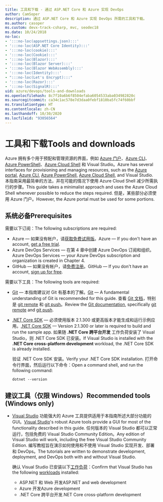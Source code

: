 ```yaml
---
title: 工具和下载 - 通过 ASP.NET Core 和 Azure 实现 DevOps
author: CamSoper
description: 通过 ASP.NET Core 和 Azure 实现 DevOps 所需的工具和下载。
ms.author: casoper
ms.custom: devx-track-csharp, mvc, seodec18
ms.date: 10/24/2018
no-loc:
- ':::no-loc(appsettings.json):::'
- ':::no-loc(ASP.NET Core Identity):::'
- ':::no-loc(cookie):::'
- ':::no-loc(Cookie):::'
- ':::no-loc(Blazor):::'
- ':::no-loc(Blazor Server):::'
- ':::no-loc(Blazor WebAssembly):::'
- ':::no-loc(Identity):::'
- ":::no-loc(Let's Encrypt):::"
- ':::no-loc(Razor):::'
- ':::no-loc(SignalR):::'
uid: azure/devops/tools-and-downloads
ms.openlocfilehash: 8c7f10a6b6f8504efaba6054533aba034982820c
ms.sourcegitcommit: ca34c1ac578e7d3daa0febf1810ba5fc74f60bbf
ms.translationtype: HT
ms.contentlocale: zh-CN
ms.lasthandoff: 10/30/2020
ms.locfileid: "93056564"
---
```

# <a name="tools-and-downloads"></a><span data-ttu-id="f1075-103">工具和下载</span><span class="sxs-lookup"><span data-stu-id="f1075-103">Tools and downloads</span></span>

<span data-ttu-id="f1075-104">Azure 拥有多个用于预配和管理资源的界面，例如 [Azure 门户](https://portal.azure.com)、[Azure CLI](/cli/azure/)、[Azure PowerShell](/powershell/azure/overview)、[Azure Cloud Shell](https://shell.azure.com/bash) 和 Visual Studio。</span><span class="sxs-lookup"><span data-stu-id="f1075-104">Azure has several interfaces for provisioning and managing resources, such as the [Azure portal](https://portal.azure.com), [Azure CLI](/cli/azure/), [Azure PowerShell](/powershell/azure/overview), [Azure Cloud Shell](https://shell.azure.com/bash), and Visual Studio.</span></span> <span data-ttu-id="f1075-105">本指南采用最简单的方法，并在可能的情况下使用 Azure Cloud Shell 减少所需执行的步骤。</span><span class="sxs-lookup"><span data-stu-id="f1075-105">This guide takes a minimalist approach and uses the Azure Cloud Shell whenever possible to reduce the steps required.</span></span> <span data-ttu-id="f1075-106">但是，某些部分必须使用 Azure 门户。</span><span class="sxs-lookup"><span data-stu-id="f1075-106">However, the Azure portal must be used for some portions.</span></span>

## <a name="prerequisites"></a><span data-ttu-id="f1075-107">系统必备</span><span class="sxs-lookup"><span data-stu-id="f1075-107">Prerequisites</span></span>

<span data-ttu-id="f1075-108">需要以下订阅：</span><span class="sxs-lookup"><span data-stu-id="f1075-108">The following subscriptions are required:</span></span>

* <span data-ttu-id="f1075-109">Azure &mdash; 如果没有帐户，请[获取免费试用版](https://azure.microsoft.com/free/dotnet/)。</span><span class="sxs-lookup"><span data-stu-id="f1075-109">Azure &mdash; If you don't have an account, [get a free trial](https://azure.microsoft.com/free/dotnet/).</span></span>
* <span data-ttu-id="f1075-110">Azure DevOps Services &mdash; 在第 4 章中创建 Azure DevOps 订阅和组织。</span><span class="sxs-lookup"><span data-stu-id="f1075-110">Azure DevOps Services &mdash; your Azure DevOps subscription and organization is created in Chapter 4.</span></span>
* <span data-ttu-id="f1075-111">GitHub &mdash; 如果没有帐户，请[免费注册](https://github.com/join)。</span><span class="sxs-lookup"><span data-stu-id="f1075-111">GitHub &mdash; If you don't have an account, [sign up for free](https://github.com/join).</span></span>

<span data-ttu-id="f1075-112">需要以下工具：</span><span class="sxs-lookup"><span data-stu-id="f1075-112">The following tools are required:</span></span>

* <span data-ttu-id="f1075-113">[Git](https://git-scm.com/downloads) &mdash; 本指南建议对 Git 有基本的了解。</span><span class="sxs-lookup"><span data-stu-id="f1075-113">[Git](https://git-scm.com/downloads) &mdash; A fundamental understanding of Git is recommended for this guide.</span></span> <span data-ttu-id="f1075-114">查看 [Git 文档](https://git-scm.com/doc)，特别是 [git remote](https://git-scm.com/docs/git-remote) 和 [git push](https://git-scm.com/docs/git-push)。</span><span class="sxs-lookup"><span data-stu-id="f1075-114">Review the [Git documentation](https://git-scm.com/doc), specifically [git remote](https://git-scm.com/docs/git-remote) and [git push](https://git-scm.com/docs/git-push).</span></span>
* <span data-ttu-id="f1075-115">[.NET Core SDK](https://dotnet.microsoft.com/download/) &mdash; 必须使用版本 2.1.300 或更高版本才能生成和运行示例应用。</span><span class="sxs-lookup"><span data-stu-id="f1075-115">[.NET Core SDK](https://dotnet.microsoft.com/download/) &mdash; Version 2.1.300 or later is required to build and run the sample app.</span></span> <span data-ttu-id="f1075-116">如果随 **.NET Core 跨平台开发** 工作负荷安装了 Visual Studio，则 .NET Core SDK 已安装。</span><span class="sxs-lookup"><span data-stu-id="f1075-116">If Visual Studio is installed with the **.NET Core cross-platform development** workload, the .NET Core SDK is already installed.</span></span>

    <span data-ttu-id="f1075-117">验证 .NET Core SDK 安装。</span><span class="sxs-lookup"><span data-stu-id="f1075-117">Verify your .NET Core SDK installation.</span></span> <span data-ttu-id="f1075-118">打开命令行界面，然后运行以下命令：</span><span class="sxs-lookup"><span data-stu-id="f1075-118">Open a command shell, and run the following command:</span></span>

    ```dotnetcli
    dotnet --version
    ```

## <a name="recommended-tools-windows-only"></a><span data-ttu-id="f1075-119">建议工具（仅限 Windows）</span><span class="sxs-lookup"><span data-stu-id="f1075-119">Recommended tools (Windows only)</span></span>

* <span data-ttu-id="f1075-120">[Visual Studio](https://visualstudio.microsoft.com) 功能强大的 Azure 工具提供适用于本指南所述大部分功能的 GUI。</span><span class="sxs-lookup"><span data-stu-id="f1075-120">[Visual Studio](https://visualstudio.microsoft.com)'s robust Azure tools provide a GUI for most of the functionality described in this guide.</span></span> <span data-ttu-id="f1075-121">任何版本的 Visual Studio 都可以正常运行，包括免费的 Visual Studio Community Edition。</span><span class="sxs-lookup"><span data-stu-id="f1075-121">Any edition of Visual Studio will work, including the free Visual Studio Community Edition.</span></span> <span data-ttu-id="f1075-122">编写教程旨在演示如何使用和不使用 Visual Studio 实现开发、部署和 DevOps。</span><span class="sxs-lookup"><span data-stu-id="f1075-122">The tutorials are written to demonstrate development, deployment, and DevOps both with and without Visual Studio.</span></span>

  <span data-ttu-id="f1075-123">确认 Visual Studio 已安装以下[工作负荷](/visualstudio/install/modify-visual-studio)：</span><span class="sxs-lookup"><span data-stu-id="f1075-123">Confirm that Visual Studio has the following [workloads](/visualstudio/install/modify-visual-studio) installed:</span></span>

  * <span data-ttu-id="f1075-124">ASP.NET 和 Web 开发</span><span class="sxs-lookup"><span data-stu-id="f1075-124">ASP.NET and web development</span></span>
  * <span data-ttu-id="f1075-125">Azure 开发</span><span class="sxs-lookup"><span data-stu-id="f1075-125">Azure development</span></span>
  * <span data-ttu-id="f1075-126">.NET Core 跨平台开发</span><span class="sxs-lookup"><span data-stu-id="f1075-126">.NET Core cross-platform development</span></span>
